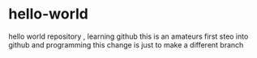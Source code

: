 # hello-world
hello world repository , learning github 
this is an amateurs first steo into github and programming
this change is just to make a different branch
